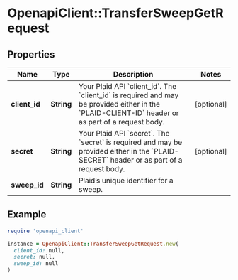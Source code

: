 # OpenapiClient::TransferSweepGetRequest

## Properties

| Name | Type | Description | Notes |
| ---- | ---- | ----------- | ----- |
| **client_id** | **String** | Your Plaid API &#x60;client_id&#x60;. The &#x60;client_id&#x60; is required and may be provided either in the &#x60;PLAID-CLIENT-ID&#x60; header or as part of a request body. | [optional] |
| **secret** | **String** | Your Plaid API &#x60;secret&#x60;. The &#x60;secret&#x60; is required and may be provided either in the &#x60;PLAID-SECRET&#x60; header or as part of a request body. | [optional] |
| **sweep_id** | **String** | Plaid’s unique identifier for a sweep. |  |

## Example

```ruby
require 'openapi_client'

instance = OpenapiClient::TransferSweepGetRequest.new(
  client_id: null,
  secret: null,
  sweep_id: null
)
```

